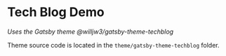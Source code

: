 # Tech Blog Demo

_Uses the Gatsby theme @willjw3/gatsby-theme-techblog_

Theme source code is located in the `theme/gatsby-theme-techblog` folder.
